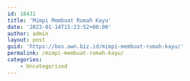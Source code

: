```yaml
---
id: 18431
title: 'Mimpi Membuat Rumah Kayu'
date: '2023-01-14T15:23:52+00:00'
author: admin
layout: post
guid: 'https://bos.awn.biz.id/mimpi-membuat-rumah-kayu/'
permalink: /mimpi-membuat-rumah-kayu/
categories:
    - Uncategorized
---
```


